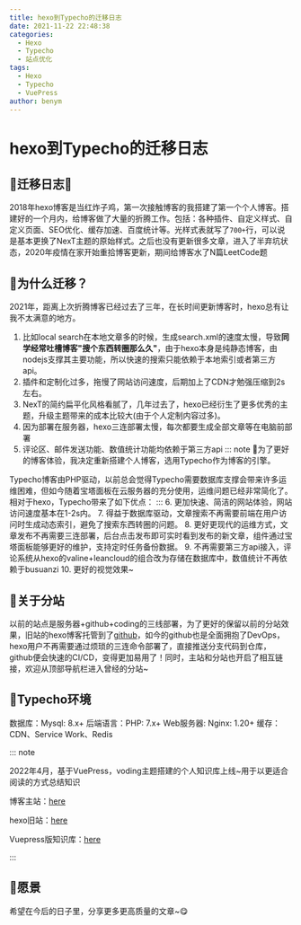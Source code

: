 ```yaml
---
title: hexo到Typecho的迁移日志
date: 2021-11-22 22:48:38
categories: 
  - Hexo
  - Typecho
  - 站点优化
tags: 
  - Hexo
  - Typecho
  - VuePress
author: benym
---
```


# hexo到Typecho的迁移日志

## 📘迁移日志🚩

2018年hexo博客是当红炸子鸡，第一次接触博客的我搭建了第一个个人博客。搭建好的一个月内，给博客做了大量的折腾工作。包括：各种插件、自定义样式、自定义页面、SEO优化、缓存加速、百度统计等。光样式表就写了`700+`行，可以说是基本更换了NexT主题的原始样式。之后也没有更新很多文章，进入了半弃坑状态，2020年疫情在家开始重拾博客更新，期间给博客水了N篇LeetCode题 

## 🔎为什么迁移？
2021年，距离上次折腾博客已经过去了三年，在长时间更新博客时，hexo总有让我不太满意的地方。
  1. 比如local search在本地文章多的时候，生成search.xml的速度太慢，导致**同学经常吐槽博客"搜个东西转圈那么久"**，由于hexo本身是纯静态博客，由nodejs支撑其主要功能，所以快速的搜索只能依赖于本地索引或者第三方api。
  2. 插件和定制化过多，拖慢了网站访问速度，后期加上了CDN才勉强压缩到2s左右。
  3. NexT的简约扁平化风格看腻了，几年过去了，hexo已经衍生了更多优秀的主题，升级主题带来的成本比较大(由于个人定制内容过多)。
  4. 因为部署在服务器，hexo三连部署太慢，每次都要生成全部文章等在电脑前部署
  5. 评论区、邮件发送功能、数值统计功能均依赖于第三方api
::: note
🍡为了更好的博客体验，我决定重新搭建个人博客，选用Typecho作为博客的引擎。

Typecho博客由PHP驱动，以前总会觉得Typecho需要数据库支撑会带来许多运维困难，但如今随着宝塔面板在云服务器的充分使用，运维问题已经非常简化了。相对于hexo，Typecho带来了如下优点：
:::
  6. 更加快速、简洁的网站体验，网站访问速度基本在1-2s内。
  7. 得益于数据库驱动，文章搜索不再需要前端在用户访问时生成动态索引，避免了搜索东西转圈的问题。
  8. 更好更现代的运维方式，文章发布不再需要三连部署，后台点击发布即可实时看到发布的新文章，组件通过宝塔面板能够更好的维护，支持定时任务备份数据。
  9. 不再需要第三方api接入，评论系统从hexo的valine+leancloud的组合改为存储在数据库中，数值统计不再依赖于busuanzi
  10. 更好的视觉效果~
## 🚠关于分站
以前的站点是服务器+github+coding的三线部署，为了更好的保留以前的分站效果，旧站的hexo博客托管到了[github](https://benym.github.io/)，如今的github也是全面拥抱了DevOps，hexo用户不再需要通过烦琐的三连命令部署了，直接推送分支代码到仓库，github便会快速的CI/CD，变得更加易用了！同时，主站和分站也开启了相互链接，欢迎从顶部导航栏进入曾经的分站~
## 🚴Typecho环境
数据库：Mysql: 8.x+
后端语言：PHP: 7.x+
Web服务器: Nginx: 1.20+
缓存：CDN、Service Work、Redis

::: note

2022年4月，基于VuePress，voding主题搭建的个人知识库上线~用于以更适合阅读的方式总结知识

博客主站：[here](https://benym.cn/)

hexo旧站：[here](https://benym.github.io/)

Vuepress版知识库：[here](https://cloud.benym.cn/)

:::

## 🥗愿景
希望在今后的日子里，分享更多更高质量的文章~😋
